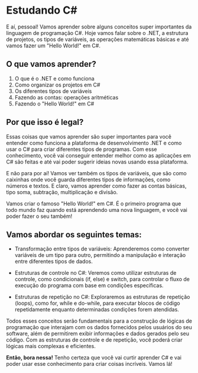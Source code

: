 # Estudando C#

E aí, pessoal! Vamos aprender sobre alguns conceitos super importantes da linguagem de programação C#. Hoje vamos falar sobre o .NET, a estrutura de projetos, os tipos de variáveis, as operações matemáticas básicas e até vamos fazer um "Hello World!" em C#.

## O que vamos aprender?

1. O que é o .NET e como funciona
2. Como organizar os projetos em C#
3. Os diferentes tipos de variáveis
4. Fazendo as contas: operações aritméticas
5. Fazendo o "Hello World!" em C#

## Por que isso é legal?

Essas coisas que vamos aprender são super importantes para você entender como funciona a plataforma de desenvolvimento .NET e como usar o C# para criar diferentes tipos de programas. Com esse conhecimento, você vai conseguir entender melhor como as aplicações em C# são feitas e até vai poder sugerir ideias novas usando essa plataforma.

E não para por aí! Vamos ver também os tipos de variáveis, que são como caixinhas onde você guarda diferentes tipos de informações, como números e textos. E claro, vamos aprender como fazer as contas básicas, tipo soma, subtração, multiplicação e divisão.

Vamos criar o famoso "Hello World!" em C#. É o primeiro programa que todo mundo faz quando está aprendendo uma nova linguagem, e você vai poder fazer o seu também!

## Vamos abordar os seguintes temas:

- Transformação entre tipos de variáveis: Aprenderemos como converter variáveis de um tipo para outro, permitindo a manipulação e interação entre diferentes tipos de dados.

- Estruturas de controle no C#: Veremos como utilizar estruturas de controle, como condicionais (if, else) e switch, para controlar o fluxo de execução do programa com base em condições específicas.

- Estruturas de repetição no C#: Exploraremos as estruturas de repetição (loops), como for, while e do-while, para executar blocos de código repetidamente enquanto determinadas condições forem atendidas.

Todos esses conceitos serão fundamentais para a construção de lógicas de programação que interajam com os dados fornecidos pelos usuários do seu software, além de permitirem exibir informações e dados gerados pelo seu código. Com as estruturas de controle e de repetição, você poderá criar lógicas mais complexas e eficientes.

**Então, bora nessa!** Tenho certeza que você vai curtir aprender C# e vai poder usar esse conhecimento para criar coisas incríveis. Vamos lá!